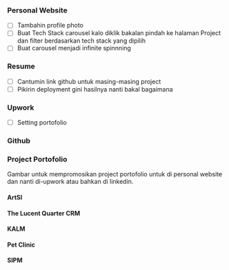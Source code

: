 ### Personal Website
- [ ] Tambahin profile photo
- [ ] Buat Tech Stack carousel kalo diklik bakalan pindah ke halaman Project dan filter berdasarkan tech stack yang dipilih
- [ ] Buat carousel menjadi infinite spinnning
### Resume
- [ ] Cantumin link github untuk masing-masing project
- [ ] Pikirin deployment gini hasilnya nanti bakal bagaimana
### Upwork
- [ ] Setting portofolio
### Github
### Project Portofolio
Gambar untuk mempromosikan project portofolio untuk di personal website dan nanti di-upwork atau bahkan di linkedin.
#### ArtSI
#### The Lucent Quarter CRM
#### KALM
#### Pet Clinic
#### SIPM
